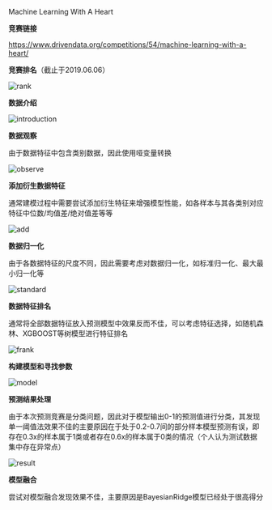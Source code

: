 Machine Learning With A Heart

**竞赛链接**

<https://www.drivendata.org/competitions/54/machine-learning-with-a-heart/>

**竞赛排名**（截止于2019.06.06）

![rank](https://github.com/jm199504/Machine-Learning-With-A-Heart/blob/master/images/rank.png)

**数据介绍**

![introduction](https://github.com/jm199504/Machine-Learning-With-A-Heart/blob/master/images/introduction.png)

**数据观察**

由于数据特征中包含类别数据，因此使用哑变量转换

![observe](https://github.com/jm199504/Machine-Learning-With-A-Heart/blob/master/images/observe.png)

**添加衍生数据特征**

通常建模过程中需要尝试添加衍生特征来增强模型性能，如各样本与其各类别对应特征中位数/均值差/绝对值差等等

![add](https://github.com/jm199504/Machine-Learning-With-A-Heart/blob/master/images/add.png)

**数据归一化**

由于各数据特征的尺度不同，因此需要考虑对数据归一化，如标准归一化、最大最小归一化等

![standard](https://github.com/jm199504/Machine-Learning-With-A-Heart/blob/master/images/standard.png)

**数据特征排名**

通常将全部数据特征放入预测模型中效果反而不佳，可以考虑特征选择，如随机森林、XGBOOST等树模型进行特征排名

![frank](https://github.com/jm199504/Machine-Learning-With-A-Heart/blob/master/images/frank.png)

**构建模型和寻找参数**

![model](https://github.com/jm199504/Machine-Learning-With-A-Heart/blob/master/images/model.png)

**预测结果处理**

由于本次预测竞赛是分类问题，因此对于模型输出0-1的预测值进行分类，其发现单一阈值法效果不佳的主要原因在于处于0.2-0.7间的部分样本模型预测有误，即存在0.3x的样本属于1类或者存在0.6x的样本属于0类的情况（个人认为测试数据集中存在异常点）

![result](https://github.com/jm199504/Machine-Learning-With-A-Heart/blob/master/images/result.png)

**模型融合**

尝试对模型融合发现效果不佳，主要原因是BayesianRidge模型已经处于很高得分